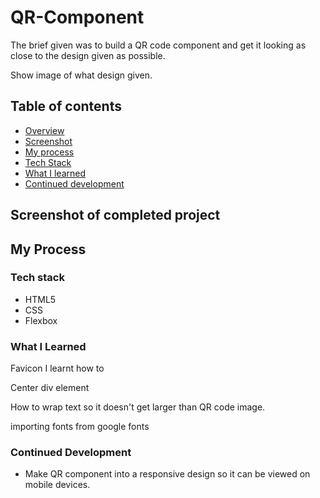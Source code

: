 # QR-Component

The brief given was to build a QR code component and get it looking as close to the design given as possible.

Show image of what design given. 

## Table of contents

  - [Overview](#overview)
  - [Screenshot](#screenshot)
  - [My process](#my-process)
  - [Tech Stack](#built-with)
  - [What I learned](#what-i-learned)
  - [Continued development](#continued-development)
  
## Screenshot of completed project




## My Process

### Tech stack

- HTML5
- CSS
- Flexbox

### What I Learned

Favicon 
I learnt how to 

Center div element 

How to wrap text so it doesn't get larger than QR code image. 

importing fonts from google fonts 

### Continued Development
- Make QR component into a responsive design so it can be viewed on mobile devices. 
